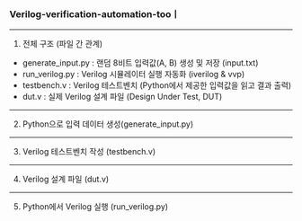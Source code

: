 ### Verilog-verification-automation-tooㅣ
---
1. 전체 구조 (파일 간 관계)
  - generate_input.py	: 랜덤 8비트 입력값(A, B) 생성 및 저장 (input.txt)
  - run_verilog.py : Verilog 시뮬레이터 실행 자동화 (iverilog & vvp)
  - testbench.v : Verilog 테스트벤치 (Python에서 제공한 입력값을 읽고 결과 출력)
  - dut.v : 실제 Verilog 설계 파일 (Design Under Test, DUT)
---
2. Python으로 입력 데이터 생성(generate_input.py)
---
3. Verilog 테스트벤치 작성 (testbench.v)
---
4. Verilog 설계 파일 (dut.v)
---
5. Python에서 Verilog 실행 (run_verilog.py)
